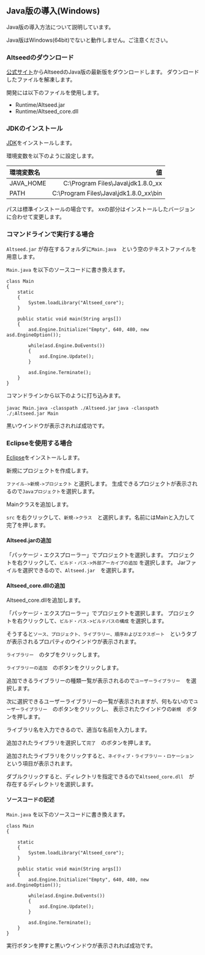 ﻿
## Java版の導入(Windows)

Java版の導入方法について説明しています。

Java版はWindows(64bit)でないと動作しません。ご注意ください。

### Altseedのダウンロード

[公式サイト](http://altseed.github.io/download.html)からAltseedのJava版の最新版をダウンロードします。
ダウンロードしたファイルを解凍します。

開発には以下のファイルを使用します。

* Runtime/Altseed.jar
* Runtime/Altseed\_core.dll

### JDKのインストール

[JDK](http://www.oracle.com/technetwork/java/javase/downloads/jdk8-downloads-2133151.html)をインストールします。

環境変数を以下のように設定します。

| 環境変数名 | 値 |
|:-----------|------------:|
| JAVA_HOME | C:\Program Files\Java\jdk1.8.0_xx |
| PATH | C:\Program Files\Java\jdk1.8.0_xx\bin |

パスは標準インストールの場合です。
xxの部分はインストールしたバージョンに合わせて変更します。

### コマンドラインで実行する場合

```Altseed.jar``` が存在するフォルダに```Main.java```　という空のテキストファイルを用意します。

```Main.java``` を以下のソースコードに書き換えます。

```
class Main
{
	static
	{
		System.loadLibrary("Altseed_core");
	}

	public static void main(String args[])
	{
		asd.Engine.Initialize("Empty", 640, 480, new asd.EngineOption());

		while(asd.Engine.DoEvents())
		{
			asd.Engine.Update();
		}
		
		asd.Engine.Terminate();
	}
}

```

コマンドラインから以下のように打ち込みます。

```javac Main.java -classpath ./Altseed.jar```
```java -classpath ./;Altseed.jar Main```

黒いウインドウが表示されれば成功です。

### Eclipseを使用する場合

[Eclipse](https://eclipse.org/)をインストールします。

新規にプロジェクトを作成します。

```ファイル->新規->プロジェクト``` と選択します。
生成できるプロジェクトが表示されるので```Javaプロジェクト```を選択します。

Mainクラスを追加します。

```src``` を右クリックして、```新規->クラス```　と選択します。名前にはMainと入力して完了を押します。

#### Altseed.jarの追加

「パッケージ・エクスプローラー」でプロジェクトを選択します。
プロジェクトを右クリックして、```ビルド・パス->外部アーカイブの追加``` を選択します。
Jarファイルを選択できるので、```Altseed.jar```　を選択します。

#### Altseed_core.dllの追加

Altseed_core.dllを追加します。

「パッケージ・エクスプローラー」でプロジェクトを選択します。
プロジェクトを右クリックして、```ビルド・パス->ビルドパスの構成``` を選択します。

そうすると```ソース、プロジェクト、ライブラリー、順序およびエクスポート```　というタブが表示されるプロパティのウインドウが表示されます。

```ライブラリー```　のタブをクリックします。

```ライブラリーの追加```　のボタンをクリックします。

追加できるライブラリーの種類一覧が表示されるので```ユーザーライブラリー```　を選択します。

次に選択できるユーザーライブラリーの一覧が表示されますが、何もないので```ユーザーライブラリー```　のボタンをクリックし、
表示されたウインドウの```新規```　ボタンを押します。

ライブラリ名を入力できるので、適当な名前を入力します。

追加されたライブラリを選択して```完了```　のボタンを押します。

追加されたライブラリをクリックすると、```ネイティブ・ライブラリー・ロケーション```　という項目が表示されます。

ダブルクリックすると、ディレクトリを指定できるので```Altseed_core.dll```　が存在するディレクトリを選択します。

#### ソースコードの記述

```Main.java``` を以下のソースコードに書き換えます。

```
class Main
{

	static
	{
		System.loadLibrary("Altseed_core");
	}

	public static void main(String args[])
	{
		asd.Engine.Initialize("Empty", 640, 480, new asd.EngineOption());

		while(asd.Engine.DoEvents())
		{
			asd.Engine.Update();
		}
		
		asd.Engine.Terminate();
	}
}

```

実行ボタンを押すと黒いウインドウが表示されれば成功です。
